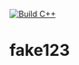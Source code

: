 [![Build C++](https://github.com/tjvkroll/fake123/actions/workflows/action.yml/badge.svg)](https://github.com/tjvkroll/fake123/actions/workflows/action.yml)

# fake123
